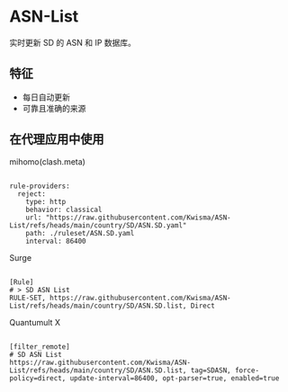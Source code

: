 
# ASN-List

实时更新 SD 的 ASN 和 IP 数据库。

## 特征

- 每日自动更新
- 可靠且准确的来源

## 在代理应用中使用

mihomo(clash.meta)

<pre><code class="language-javascript">
rule-providers:
  reject:
    type: http
    behavior: classical
    url: "https://raw.githubusercontent.com/Kwisma/ASN-List/refs/heads/main/country/SD/ASN.SD.yaml"
    path: ./ruleset/ASN.SD.yaml
    interval: 86400
</code></pre>

Surge

<pre><code class="language-javascript">
[Rule]
# > SD ASN List
RULE-SET, https://raw.githubusercontent.com/Kwisma/ASN-List/refs/heads/main/country/SD/ASN.SD.list, Direct
</code></pre>

Quantumult X

<pre><code class="language-javascript">
[filter_remote]
# SD ASN List
https://raw.githubusercontent.com/Kwisma/ASN-List/refs/heads/main/country/SD/ASN.SD.list, tag=SDASN, force-policy=direct, update-interval=86400, opt-parser=true, enabled=true
</code></pre>
